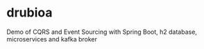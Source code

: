 # drubioa
Demo of CQRS and Event Sourcing with Spring Boot, h2 database, microservices and kafka broker
